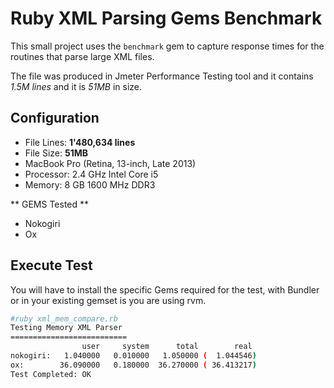 # Ruby XML Parsing Gems Benchmark

This small project uses the `benchmark` gem to capture response times for the routines that parse large XML files.

The file was produced in Jmeter Performance Testing tool and it contains *1.5M lines* and it is *51MB* in size.

## Configuration
- File Lines: **1'480,634 lines**
- File Size: **51MB**
- MacBook Pro (Retina, 13-inch, Late 2013)
- Processor: 2.4 GHz Intel Core i5
- Memory: 8 GB 1600 MHz DDR3

** GEMS Tested **
- Nokogiri
- Ox

## Execute Test

You will have to install the specific Gems required for the test, with Bundler or in your existing gemset is you are using rvm.

```bash
#ruby xml_mem_compare.rb 
Testing Memory XML Parser
==========================
                user     system      total        real
nokogiri:   1.040000   0.010000   1.050000 (  1.044546)
ox:        36.090000   0.180000  36.270000 ( 36.413217)
Test Completed: OK
